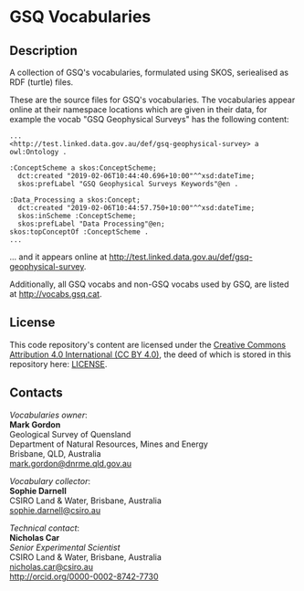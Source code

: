 # GSQ Vocabularies
## Description
A collection of GSQ's vocabularies, formulated using SKOS, seriealised as RDF (turtle) files.

These are the source files for GSQ's vocabularies. The vocabularies appear online at their namespace locations which are given in their data, for example the vocab "GSQ Geophysical Surveys" has the following content:

```
...
<http://test.linked.data.gov.au/def/gsq-geophysical-survey> a owl:Ontology .

:ConceptScheme a skos:ConceptScheme;
  dct:created "2019-02-06T10:44:40.696+10:00"^^xsd:dateTime;
  skos:prefLabel "GSQ Geophysical Surveys Keywords"@en .

:Data_Processing a skos:Concept;
  dct:created "2019-02-06T10:44:57.750+10:00"^^xsd:dateTime;
  skos:inScheme :ConceptScheme;
  skos:prefLabel "Data Processing"@en;
skos:topConceptOf :ConceptScheme .
...
```
... and it appears online at <http://test.linked.data.gov.au/def/gsq-geophysical-survey>.

Additionally, all GSQ vocabs and non-GSQ vocabs used by GSQ, are listed at <http://vocabs.gsq.cat>.


## License
This code repository's content are licensed under the [Creative Commons Attribution 4.0 International (CC BY 4.0)](https://creativecommons.org/licenses/by/4.0/), the deed of which is stored in this repository here: [LICENSE](LICENSE).


## Contacts
*Vocabularies owner*:  
**Mark Gordon**  
Geological Survey of Quensland  
Department of Natural Resources, Mines and Energy  
Brisbane, QLD, Australia  
<mark.gordon@dnrme.qld.gov.au>  


*Vocabulary collector*:  
**Sophie Darnell**  
CSIRO Land & Water, Brisbane, Australia    
<sophie.darnell@csiro.au>  


*Technical contact*:  
**Nicholas Car**  
*Senior Experimental Scientist*  
CSIRO Land & Water, Brisbane, Australia    
<nicholas.car@csiro.au>  
<http://orcid.org/0000-0002-8742-7730>  
